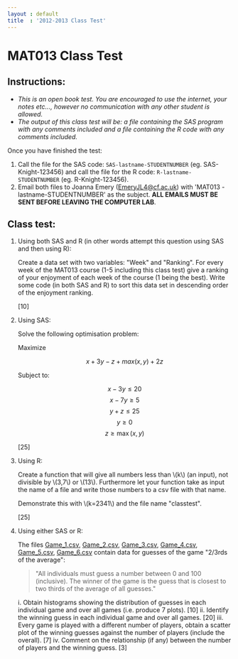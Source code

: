 ```yaml
---
layout : default
title  : '2012-2013 Class Test'
---
```

# MAT013 Class Test

## Instructions:

- *This is an open book test. You are encouraged to use the internet, your notes etc..., however no communication with any other student is allowed.*
- *The output of this class test will be: a file containing the SAS program with any comments included and a file containing the R code with any comments included.*

Once you have finished the test:

1. Call the file for the SAS code: `SAS-lastname-STUDENTNUMBER` (eg. SAS-Knight-123456) and call the file for the R code: `R-lastname-STUDENTNUMBER` (eg. R-Knight-123456).
2. Email both files to Joanna Emery (EmeryJL4@cf.ac.uk) with 'MAT013 - lastname-STUDENTNUMBER' as the subject. **ALL EMAILS MUST BE SENT BEFORE LEAVING THE COMPUTER LAB**.

## Class test:

1. Using both SAS and R (in other words attempt this question using SAS and then using R):

    Create a data set with two variables: "Week" and "Ranking". For every week of the MAT013 course (1-5 including this class test) give a ranking of your enjoyment of each week of the course (1 being the best). Write some code (in both SAS and R) to sort this data set in descending order of the enjoyment ranking.

    [10]

2. Using SAS:

    Solve the following optimisation problem:

    Maximize

    $$x+3y-z+max(x,y)+2z$$

    Subject to:

    $$x-3y\leq 20$$
    $$x-7y\geq 5$$
    $$y+z\leq 25$$
    $$y\geq 0$$
    $$z\geq \max(x,y)$$


    [25]

3. Using R:

    Create a function that will give all numbers less than \\(k\\) (an input),
    not divisible by \\(3,7\\) or \\(13\\). Furthermore let your function take as input the name of a file and write those numbers to a csv file with that name.

    Demonstrate this with \\(k=2341\\) and the file name "classtest".

    [25]

4. Using either SAS or R:

    The files [Game_1.csv](./Data/Game_1.csv), [Game_2.csv](./Data/Game_2.csv), [Game_3.csv](./Data/Game_3.csv), [Game_4.csv](./Data/Game_4.csv), [Game_5.csv](./Data/Game_5.csv), [Game_6.csv](./Data/Game_6.csv) contain data for guesses of the game "2/3rds of the average":

    > "All individuals must guess a number between 0 and 100 (inclusive). The winner of the game is the guess that is closest to two thirds of the average of all guesses."

    i. Obtain histograms showing the distribution of guesses in each individual game and over all games (i.e. produce 7 plots). [10]
    ii. Identify the winning guess in each individual game and over all games. [20]
    iii. Every game is played with a different number of players, obtain a scatter plot of the winning guesses against the number of players (include the overall). [7]
    iv. Comment on the relationship (if any) between the number of players and the winning guess. [3]
